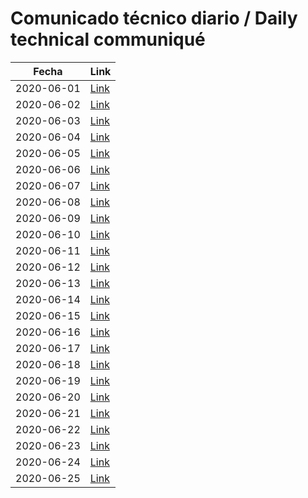# Comunicado técnico diario / Daily technical communiqué

| Fecha               | Link        |
| ------------------- | ----------  |
| 2020-06-01   | [Link](https://www.gob.mx/salud/prensa/nuevo-coronavirus-en-el-mundo-covid-19-comunicado-tecnico-diario-244178?idiom=es) |
| 2020-06-02   | [Link](https://www.gob.mx/salud/prensa/nuevo-coronavirus-en-el-mundo-covid-19-comunicado-tecnico-diario-244275?idiom=es) |
| 2020-06-03   | [Link](https://www.gob.mx/salud/prensa/nuevo-coronavirus-en-el-mundo-covid-19-comunicado-tecnico-diario-244276?idiom=es) |
| 2020-06-04   | [Link](https://www.gob.mx/salud/prensa/nuevo-coronavirus-en-el-mundo-covid-19-comunicado-tecnico-diario-244446?idiom=es) |
| 2020-06-05   | [Link](https://www.gob.mx/salud/prensa/nuevo-coronavirus-en-el-mundo-covid-19-comunicado-tecnico-diario-244448?idiom=es) |
| 2020-06-06   | [Link](https://www.gob.mx/salud/prensa/nuevo-coronavirus-en-el-mundo-covid-19-comunicado-tecnico-diario-244449?idiom=es) |
| 2020-06-07   | [Link](https://www.gob.mx/salud/prensa/nuevo-coronavirus-en-el-mundo-covid-19-comunicado-tecnico-diario-244451?idiom=es) |
| 2020-06-08   | [Link](https://www.gob.mx/salud/prensa/nuevo-coronavirus-en-el-mundo-covid-19-comunicado-tecnico-diario-244652?idiom=es) |
| 2020-06-09   | [Link](https://www.gob.mx/salud/prensa/nuevo-coronavirus-en-el-mundo-covid-19-comunicado-tecnico-diario-244653?idiom=es) |
| 2020-06-10   | [Link](https://www.gob.mx/salud/prensa/nuevo-coronavirus-en-el-mundo-covid-19-comunicado-tecnico-diario-244654?idiom=es) |
| 2020-06-11   | [Link](https://www.gob.mx/salud/prensa/nuevo-coronavirus-en-el-mundo-covid-19-comunicado-tecnico-diario-244656?idiom=es) |
| 2020-06-12   | [Link](https://www.gob.mx/salud/prensa/nuevo-coronavirus-en-el-mundo-covid-19-comunicado-tecnico-diario-244657?idiom=es) |
| 2020-06-13   | [Link](https://www.gob.mx/salud/prensa/nuevo-coronavirus-en-el-mundo-covid-19-comunicado-tecnico-diario-244658?idiom=es) |
| 2020-06-14   | [Link](https://www.gob.mx/salud/prensa/nuevo-coronavirus-en-el-mundo-covid-19-comunicado-tecnico-diario-244659?idiom=es) |
| 2020-06-15   | [Link](https://www.gob.mx/salud/prensa/nuevo-coronavirus-en-el-mundo-covid-19-comunicado-tecnico-diario-245339?idiom=es) |
| 2020-06-16   | [Link](https://www.gob.mx/salud/prensa/nuevo-coronavirus-en-el-mundo-covid-19-comunicado-tecnico-diario-245340?idiom=es) |
| 2020-06-17   | [Link](https://www.gob.mx/salud/prensa/nuevo-coronavirus-en-el-mundo-covid-19-comunicado-tecnico-diario-245341?idiom=es) |
| 2020-06-18   | [Link](https://www.gob.mx/salud/prensa/nuevo-coronavirus-en-el-mundo-covid-19-comunicado-tecnico-diario-245342?idiom=es) |
| 2020-06-19   | [Link](https://www.gob.mx/salud/prensa/nuevo-coronavirus-en-el-mundo-covid-19-comunicado-tecnico-diario-245343?idiom=es) |
| 2020-06-20   | [Link](https://www.gob.mx/salud/prensa/nuevo-coronavirus-en-el-mundo-covid-19-comunicado-tecnico-diario-245344?idiom=es) |
| 2020-06-21   | [Link](https://www.gob.mx/salud/prensa/nuevo-coronavirus-en-el-mundo-covid-19-comunicado-tecnico-diario-245345?idiom=es) |
| 2020-06-22   | [Link](https://www.gob.mx/salud/prensa/nuevo-coronavirus-en-el-mundo-covid-19-comunicado-tecnico-diario-245936?idiom=es) |
| 2020-06-23   | [Link](https://www.gob.mx/salud/prensa/nuevo-coronavirus-en-el-mundo-covid-19-comunicado-tecnico-diario-245937?idiom=es) |
| 2020-06-24   | [Link](https://www.gob.mx/salud/prensa/nuevo-coronavirus-en-el-mundo-covid-19-comunicado-tecnico-diario-245938?idiom=es) |
| 2020-06-25   | [Link](https://www.gob.mx/salud/prensa/nuevo-coronavirus-en-el-mundo-covid-19-comunicado-tecnico-diario-245939?idiom=es) |
